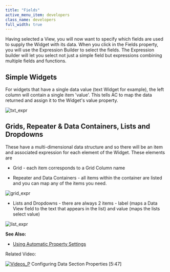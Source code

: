 ```yaml
---
title: "Fields"
active_menu_item: developers
class_name: developers
full_width: true
---
```



Having selected a View, you will now want to specify which fields are used to supply the Widget with its data. When you click in the Fields property, you will use the Expression Builder to select the fields. The Expression builder will let you select not just a simple field but expressions combining multiple fields and functions.

## Simple Widgets

For widgets that have a single data value (text Widget for example), the left column will contain a single item 'value'. This tells AC to map the data returned and assign it to the Widget's value property.

![txt\_expr](/img/docs/txt_expr.zoom77.png)

## Grids, Repeater & Data Containers, Lists and Dropdowns

These have a multi-dimensional data structure and so there will be an item and associated expression for each element of the Widget. These elements are

 - Grid - each item corresponds to a Grid Column name

 - Repeater and Data Containers - all items within the container are listed and you can map any of the items you need.

![grid\_expr](/img/docs/grid_expr.zoom66.png)

 - Lists and Dropdowns - there are always 2 items - label (maps a Data View field to the text that appears in the list) and value (maps the lists select value)

![list\_expr](/img/docs/list_expr.zoom66.png)

**See Also:**

 - [Using Automatic Property Settings](using-automatic-property-setti.htm)

Related Video:

[![Videos\_P](/img/docs/videos_p.png)](http://www.youtube.com/v/GzJiwBDXlX8?autoplay=1&hd=1&fs=1&showsearch=0&rel=0&) Configuring Data Section Properties [5:47]
